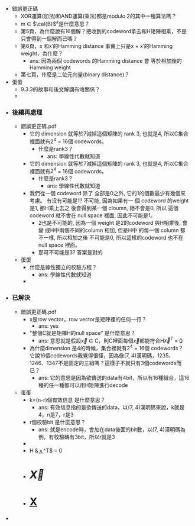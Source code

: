 - 錯誤更正碼
	- XOR運算(加法)和AND運算(乘法)都是modulo 2的其中一種算法嗎？
	- m ∈ $\cal{B}$$^k$是什麼意思？
	- 第5頁，為什麼說有16個解？把收到的codeword拿去和H矩陣相乘，不是只會得到一個解而已嗎？
	- 第6頁，x 和x′的Hamming distance 事實上只是x + x′的Hamming weight，為什麼？
		- ans: 因為兩個 codewords 的Hamming distance 會 等於相加後的Hamming weight
	- 第七頁，什麼是二位元向量(binary distance)？
- 蛋蛋
	- 9.3.3的故事和後文解講有啥關係？
	-
- ### 後續再處理
	- 錯誤更正碼.pdf
		- 它的 dimension 就等於7減掉這個矩陣的 rank 3, 也就是4, 所以C集合裡面就有$2^4$ = 16個 codewords。
			- 什麼是rank3？
				- ans: 學線性代數就知道
		- 它的 dimension 就等於7減掉這個矩陣的 rank 3, 也就是4, 所以C集合裡面就有$2^4$ = 16個 codewords。
			- 什麼是rank3？
				- ans: 學線性代數就知道
		- 我們從一個 codeword 除了 全部是0之外, 它的1的個數最少有幾個來考慮。 有沒有可能是1? 不可能, 因為如果有一 個 codeword 的weight 是1, 那H乘上去之 後會得到某一個 cloumn, 絕不會是0, 所以 這個codeword 就不會在 null space 裡面, 因此不可能是1。
			- 2也是不可能的, 因為一個 weight 是2的codeword 與H相乘後, 會變 成H中兩個不同的column 相加, 但是H中 的每一個 column 都不一樣, 所以相加之後 不可能是0, 所以這樣的codeword 也不在 null space 裡面。
			- 那可不可能是3? 答案是對的
	- 蛋蛋
		- 什麼是線性獨立的校驗方程？
			- ans: 學線性代數就知道
		-
- ### 已解決
	- 錯誤更正碼.pdf
		- x是row vector，row vector是矩陣裡的任何一行？
			- ans: yes
		- "整個C就是矩陣H的null space" 是什麼意思？
			- ans: 意思就是假設$\vec{x}$ ∈ C，則C裡面每個$\vec{x}$都能符合H$\vec{x}^T$ = <u> 0 </u>
		- 為什麼dimension 是4的時候，集合裡就有$2^4$ = 16個 codewords？
		  它說16個codewords我覺得很怪，因為像(7, 4)漢明碼，1235、1246、1347不是固定的三組嗎？這樣子不就只有3個codewords而已？
			- ans: 它的意思是因為欲傳送的data有4bit，所以有16種組合，這16種的任一種都可以用H矩陣進行decode
	- 蛋蛋
		- k=(n-r)個有效信息 是什麼意思？
			- ans: 有效信息指的是欲傳送的data，以(7, 4)漢明碼來說，k就是4，n是7，r是3
		- r個校驗bit 是什麼意思？
			- ans: 就是encode時，會加在data後面的bit數，以(7, 4)漢明碼為例，有校驗碼有3bit，所以r就是3
		-
		- H &<u>ｘ</u>^T$  =  0
		- # $\vec{X}$
		- # <u> X </u>
-